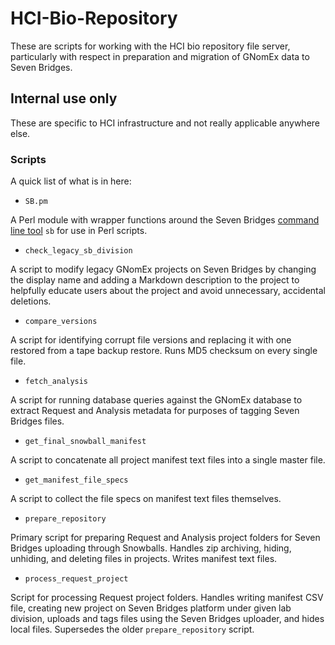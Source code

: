 # HCI-Bio-Repository

These are scripts for working with the HCI bio repository file server, particularly 
with respect in preparation and migration of GNomEx data to Seven Bridges. 

## Internal use only

These are specific to HCI infrastructure and not really applicable anywhere else.

### Scripts

A quick list of what is in here:

- `SB.pm`

A Perl module with wrapper functions around the Seven Bridges 
[command line tool](https://docs.sevenbridges.com/docs/command-line-interface) `sb` 
for use in Perl scripts. 

- `check_legacy_sb_division`

A script to modify legacy GNomEx projects on Seven Bridges by changing the display 
name and adding a Markdown description to the project to helpfully educate users 
about the project and avoid unnecessary, accidental deletions.

- `compare_versions`

A script for identifying corrupt file versions and replacing it with one restored from 
a tape backup restore. Runs MD5 checksum on every single file.

- `fetch_analysis`

A script for running database queries against the GNomEx database to extract Request 
and Analysis metadata for purposes of tagging Seven Bridges files.

- `get_final_snowball_manifest`

A script to concatenate all project manifest text files into a single master file.

- `get_manifest_file_specs`

A script to collect the file specs on manifest text files themselves.

- `prepare_repository`

Primary script for preparing Request and Analysis project folders for Seven Bridges 
uploading through Snowballs. Handles zip archiving, hiding, unhiding, and deleting 
files in projects. Writes manifest text files.

- `process_request_project`

Script for processing Request project folders. Handles writing manifest CSV file, 
creating new project on Seven Bridges platform under given lab division, uploads and 
tags files using the Seven Bridges uploader, and hides local files. Supersedes the 
older `prepare_repository` script.


